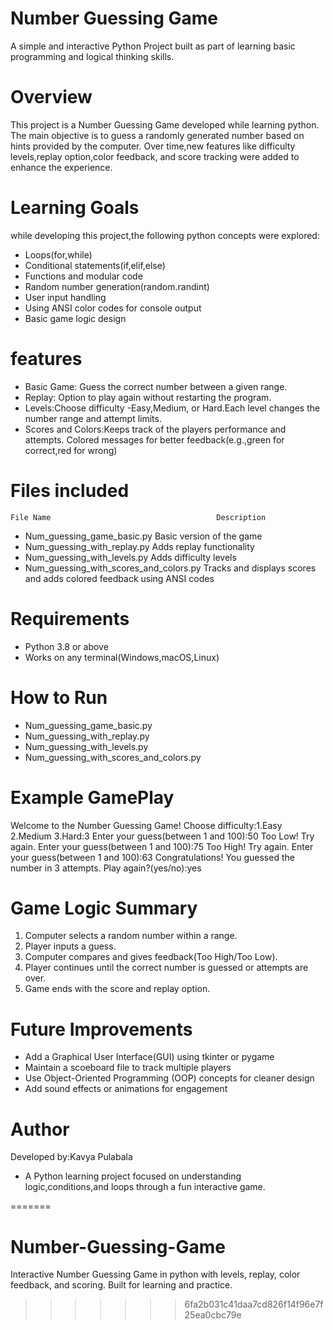 
# Number Guessing Game
   A simple and interactive Python Project built as part of learning basic programming and logical thinking skills.

# Overview
   This project is a Number Guessing Game developed while learning python. The main objective is to guess a randomly generated number based on hints provided by the computer. Over time,new features like difficulty levels,replay option,color feedback, and score tracking were added to enhance the experience.

# Learning Goals
   while developing this project,the following python concepts were explored:
   - Loops(for,while) 
   - Conditional statements(if,elif,else)
   - Functions and modular code
   - Random number generation(random.randint)
   - User input handling
   - Using ANSI color codes for console output
   - Basic game logic design
# features
   - Basic Game: Guess the correct number between a given range.
   - Replay: Option to play again without restarting the program.
   - Levels:Choose difficulty -Easy,Medium, or Hard.Each  level changes the number range and attempt limits.
   - Scores and Colors:Keeps track of the players performance and attempts. Colored messages for better feedback(e.g.,green for correct,red for wrong)
# Files included
    File Name                                     Description  
  - Num_guessing_game_basic.py                   Basic version of the game
  - Num_guessing_with_replay.py                  Adds replay functionality
  - Num_guessing_with_levels.py                  Adds difficulty levels
  - Num_guessing_with_scores_and_colors.py       Tracks and displays scores and adds colored feedback using ANSI codes
# Requirements
   - Python 3.8 or above
   - Works on any terminal(Windows,macOS,Linux)  
# How to Run
  - Num_guessing_game_basic.py                  
  - Num_guessing_with_replay.py
  - Num_guessing_with_levels.py                                    
  - Num_guessing_with_scores_and_colors.py 
# Example GamePlay
   Welcome to the Number Guessing Game!
   Choose difficulty:1.Easy 2.Medium 3.Hard:3
   Enter your guess(between 1 and 100):50
   Too Low! Try again.
   Enter your guess(between 1 and 100):75
   Too High! Try again.
   Enter your guess(between 1 and 100):63
   Congratulations! You guessed the number in 3 attempts.
   Play again?(yes/no):yes
# Game Logic Summary
   1. Computer selects a random number within a range.
   2. Player inputs a guess.
   3. Computer compares and gives feedback(Too High/Too Low).
   4. Player continues until the correct number is guessed or attempts are over.
   5. Game ends with the score and replay option.
# Future Improvements
   - Add a Graphical User Interface(GUI) using tkinter or pygame
   - Maintain a scoeboard file to track multiple players
   - Use Object-Oriented Programming (OOP) concepts for cleaner design
   - Add sound effects or animations for engagement

# Author
   Developed by:Kavya Pulabala
   - A Python learning project focused on understanding logic,conditions,and loops through a fun interactive game.  




        
=======
# Number-Guessing-Game
Interactive Number Guessing Game in python with levels, replay, color feedback, and scoring. Built for learning and practice.
>>>>>>> 6fa2b031c41daa7cd826f14f96e7f25ea0cbc79e
